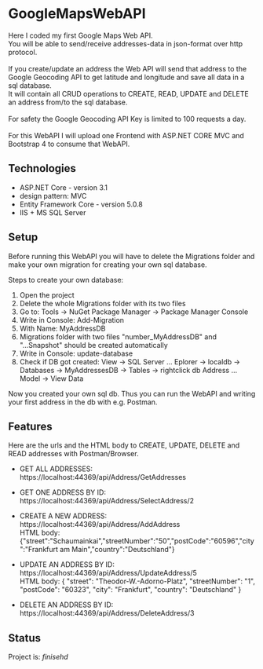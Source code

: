 # GoogleMapsWebAPI

Here I coded my first Google Maps Web API.  
You will be able to send/receive addresses-data in json-format over http protocol.  
<br/>If you create/update an address the Web API will send that address to the Google Geocoding API to get latitude and longitude and save all data in a sql database.  
It will contain all CRUD operations to CREATE, READ, UPDATE and DELETE an address from/to the sql database.  
<br/>For safety the Google Geocoding API Key is limited to 100 requests a day.  
<br/>For this WebAPI I will upload one Frontend with ASP.NET CORE MVC and Bootstrap 4 to consume that WebAPI. 

## Technologies
* ASP.NET Core - version 3.1
* design pattern: MVC 
* Entity Framework Core - version 5.0.8
* IIS + MS SQL Server

## Setup
Before running this WebAPI you will have to delete the Migrations folder and make your own migration for creating your own sql database.

Steps to create your own database:
1. Open the project
2. Delete the whole Migrations folder with its two files
3. Go to: Tools -> NuGet Package Manager -> Package Manager Console
4. Write in Console: Add-Migration 
5. With Name: MyAddressDB
6. Migrations folder with two files "number_MyAddressDB" and "...Snapshot" should be created automatically
7. Write in Console: update-database 
8. Check if DB got created: View -> SQL Server ... Eplorer -> localdb -> Databases -> 
   MyAddressesDB -> Tables -> rightclick db Address ... Model -> View Data

Now you created your own sql db. Thus you can run the WebAPI and writing your first address in the db with e.g. Postman.

## Features
Here are the urls and the HTML body to CREATE, UPDATE, DELETE and READ addresses with Postman/Browser.

* GET ALL ADDRESSES:  
https://localhost:44369/api/Address/GetAddresses

* GET ONE ADDRESS BY ID:  
https://localhost:44369/api/Address/SelectAddress/2

* CREATE A NEW ADDRESS:  
https://localhost:44369/api/Address/AddAddress  
HTML body: {"street":"Schaumainkai","streetNumber":"50","postCode":"60596","city":"Frankfurt am Main","country":"Deutschland"}

* UPDATE AN ADDRESS BY ID:  
https://localhost:44369/api/Address/UpdateAddress/5  
HTML body: { "street": "Theodor-W.-Adorno-Platz", "streetNumber": "1", "postCode": "60323", "city": "Frankfurt", "country": "Deutschland" }

* DELETE AN ADDRESS BY ID:  
https://localhost:44369/api/Address/DeleteAddress/3

## Status
Project is: _finisehd_